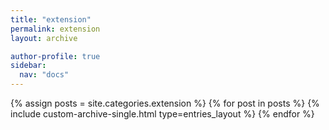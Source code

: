 ```yaml
---
title: "extension"
permalink: extension
layout: archive

author-profile: true
sidebar:
  nav: "docs"
---
```


{% assign posts = site.categories.extension %}
{% for post in posts %}
  {% include custom-archive-single.html type=entries_layout %}
{% endfor %}